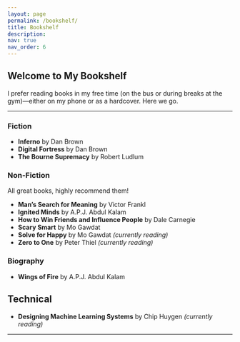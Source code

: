 ```yaml
---
layout: page
permalink: /bookshelf/
title: Bookshelf
description: 
nav: true
nav_order: 6
---
```


## Welcome to My Bookshelf

I prefer reading books in my free time (on the bus or during breaks at the gym)—either on my phone or as a hardcover. Here we go.

---

### Fiction
- **Inferno** by Dan Brown  
- **Digital Fortress** by Dan Brown  
- **The Bourne Supremacy** by Robert Ludlum  

### Non-Fiction
All great books, highly recommend them!
- **Man’s Search for Meaning** by Victor Frankl  
- **Ignited Minds** by A.P.J. Abdul Kalam  
- **How to Win Friends and Influence People** by Dale Carnegie  
- **Scary Smart** by Mo Gawdat  
- **Solve for Happy** by Mo Gawdat *(currently reading)*  
- **Zero to One** by Peter Thiel *(currently reading)*  

### Biography
- **Wings of Fire** by A.P.J. Abdul Kalam  

## Technical
- **Designing Machine Learning Systems** by Chip Huygen *(currently reading)*


---

